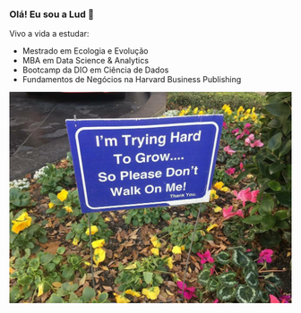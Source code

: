 ### Olá! Eu sou a Lud 👋

Vivo a vida a estudar:
- Mestrado em Ecologia e Evolução
- MBA em Data Science & Analytics
- Bootcamp da DIO em Ciência de Dados
- Fundamentos de Negócios na Harvard Business Publishing

![I'm trying hard to grow... Please don't walk on me! Thank you.](images/don't_walk_on_me.jpg)

